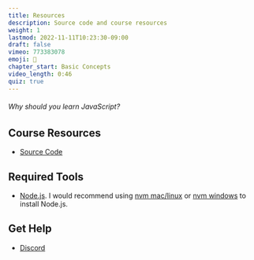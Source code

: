 ```yaml
---
title: Resources
description: Source code and course resources
weight: 1
lastmod: 2022-11-11T10:23:30-09:00
draft: false
vimeo: 773383078
emoji: 📜
chapter_start: Basic Concepts
video_length: 0:46
quiz: true
---
```


<quiz-modal options="it will make you rich:it will impress your friends:it's fun:everybody's doing it" answer="it's fun" prize="17">
  <h6>Why should you learn JavaScript?</h6>
</quiz-modal>

## Course Resources

- [Source Code](https://github.com/fireship-io/javascript-course)

## Required Tools

- [Node.js](https://nodejs.org/en/). I would recommend using [nvm mac/linux](https://github.com/nvm-sh/nvm) or [nvm windows](https://github.com/coreybutler/nvm-windows) to install Node.js.

## Get Help

- [Discord](https://discord.gg/fireship)
